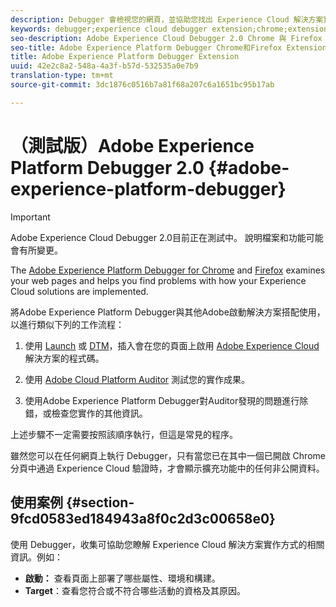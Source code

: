 ```yaml
---
description: Debugger 會檢視您的網頁，並協助您找出 Experience Cloud 解決方案實作方式的相關問題
keywords: debugger;experience cloud debugger extension;chrome;extension
seo-description: Adobe Experience Cloud Debugger 2.0 Chrome 與 Firefox 擴充功能技術文件 - 檢視您的網頁，並瞭解 Experience Cloud 解決方案實施的相關問題
seo-title: Adobe Experience Platform Debugger Chrome和Firefox Extension
title: Adobe Experience Platform Debugger Extension
uuid: 42e2c8a2-548a-4a3f-b57d-532535a0e7b9
translation-type: tm+mt
source-git-commit: 3dc1876c0516b7a81f68a207c6a1651bc95b17ab

---
```



# （測試版）Adobe Experience Platform Debugger 2.0 {#adobe-experience-platform-debugger}

>[!IMPORTANT]
>
>Adobe Experience Cloud Debugger 2.0目前正在測試中。 說明檔案和功能可能會有所變更。

The [Adobe Experience Platform Debugger for Chrome](https://chrome.google.com/webstore/detail/adobe-experience-cloud-de/ocdmogmohccmeicdhlhhgepeaijenapj) and [Firefox](https://addons.mozilla.org/zh-TW/firefox/addon/adobe-experience-platform-dbg/) examines your web pages and helps you find problems with how your Experience Cloud solutions are implemented.

將Adobe Experience Platform Debugger與其他Adobe啟動解決方案搭配使用，以進行類似下列的工作流程：

1. 使用 [Launch](https://docs.adobe.com/content/help/zh-Hant/launch/using/overview.html) 或 [DTM](https://docs.adobe.com/content/help/zh-Hant/dtm/using/dtm-home.html)，插入會在您的頁面上啟用 [Adobe Experience Cloud](https://docs.adobe.com/content/help/zh-Hant/core-services/interface/experience-cloud.html) 解決方案的程式碼。

1. 使用 [Adobe Cloud Platform Auditor](https://experiencecloud.adobe.com/resources/help/en_US/auditor/) 測試您的實作成果。
1. 使用Adobe Experience Platform Debugger對Auditor發現的問題進行除錯，或檢查您實作的其他資訊。

上述步驟不一定需要按照該順序執行，但這是常見的程序。

雖然您可以在任何網頁上執行 Debugger，只有當您已在其中一個已開啟 Chrome 分頁中通過 Experience Cloud 驗證時，才會顯示擴充功能中的任何非公開資料。

## 使用案例 {#section-9fcd0583ed184943a8f0c2d3c00658e0}

使用 Debugger，收集可協助您瞭解 Experience Cloud 解決方案實作方式的相關資訊。例如：

* **啟動：** 查看頁面上部署了哪些屬性、環境和構建。
* **Target**：查看您符合或不符合哪些活動的資格及其原因。
